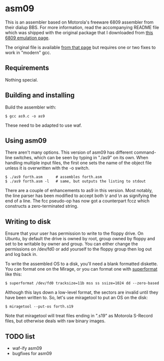 asm09
=====

This is an assembler based on Motorola's freeware 6809 assembler from their dialup BBS.  For more information, read the accompanying README file which was shipped with the original package that I downloaded from [this 6809 emulation page](http://koti.mbnet.fi/~atjs/mc6809/).

The original file is available [from that page](http://koti.mbnet.fi/~atjs/mc6809/Assembler/asm09.tgz) but requires one or two fixes to work in "modern" gcc.

Requirements
-----------

Nothing special.

Building and installing
---------------------

Build the assembler with:

    $ gcc as9.c -o as9
    
These need to be adapted to use waf.

Using asm09
----------

There aren't many options.  This version of asm09 has different command-line switches, which can be seen by typing in "./as9" on its own.  When handling multiple input files, the first one sets the name of the object file unless it is overwritten with the -o switch. 

    $ ./as9 forth.asm      # assembles forth.asm
    $ ./as9 forth.asm -l   # same, but outputs the listing to stdout
    
There are a couple of enhancements to as9 in this version.  Most notably, the line parser has been modified to accept both \r and \n as signifying the end of a line.  The fcc pseudo-op has now got a counterpart fccz which constructs a zero-terminated string.
    
Writing to disk
-------------

Ensure that your user has permission to write to the floppy drive.  On Ubuntu, by default the drive is owned by root, group owned by floppy and set to be writable by owner and group.  You can either change the permissions on /dev/fd0 or add yourself to the floppy group then log out and log back in.

To write the assembled OS to a disk, you'll need a blank formatted diskette.  You can format one on the Mirage, or you can format one with [superformat](http://www.fdutils.linux.lu/) like this:

    $ superformat /dev/fd0 tracksize=11b mss ss ssize=1024 dd --zero-based
    
Although this lays down a low-level format, the sectors are invalid until they have been written to.  So, let's use miragetool to put an OS on the disk:

    $ miragetool --put-os forth.s19
    
Note that miragetool will treat files ending in ".s19" as Motorola S-Record files, but otherwise deals with raw binary images.

TODO list
--------

* waf-ify asm09 
* bugfixes for asm09
